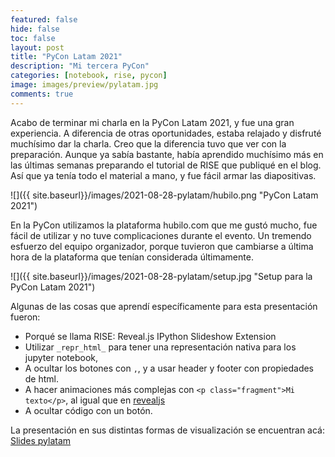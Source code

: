 ```yaml
---
featured: false
hide: false
toc: false
layout: post
title: "PyCon Latam 2021"
description: "Mi tercera PyCon"
categories: [notebook, rise, pycon]
image: images/preview/pylatam.jpg
comments: true
---
```


Acabo de terminar mi charla en la PyCon Latam 2021, y fue una gran experiencia. 
A diferencia de otras oportunidades, estaba relajado y disfruté muchísimo dar la charla.
Creo que la diferencia tuvo que ver con la preparación. Aunque ya sabía bastante, 
había aprendido muchísimo más en las últimas semanas preparando el tutorial de RISE que publiqué en el blog.
Así que ya tenía todo el material a mano, y fue fácil armar las diapositivas.

![]({{ site.baseurl}}/images/2021-08-28-pylatam/hubilo.png "PyCon Latam 2021")

En la PyCon utilizamos la plataforma hubilo.com que me gustó mucho, fue fácil de utilizar y no tuve
complicaciones durante el evento. Un tremendo esfuerzo del equipo organizador, porque tuvieron que cambiarse
a última hora de la plataforma que tenían considerada últimamente.

![]({{ site.baseurl}}/images/2021-08-28-pylatam/setup.jpg "Setup para la PyCon Latam 2021")

Algunas de las cosas que aprendí específicamente para esta presentación fueron: 
* Porqué se llama RISE: Reveal.js IPython Slideshow Extension
* Utilizar `_repr_html_` para tener una representación nativa para los jupyter notebook, 
* A ocultar los botones con `,`, y a usar header y footer con propiedades de html.
* A hacer animaciones más complejas con `<p class="fragment">Mi texto</p>`, al igual que en [revealjs](https://revealjs.com/)
* A ocultar código con un botón.

La presentación en sus distintas formas de visualización se encuentran acá: [Slides pylatam](https://sebastiandres.github.io/talk_2021_08_pylatam/)
